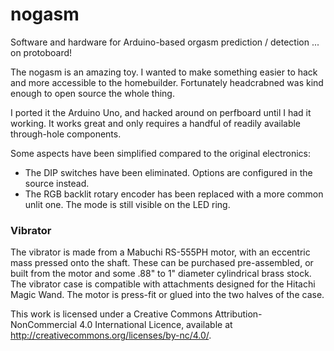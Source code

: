 # nogasm
Software and hardware for Arduino-based orgasm prediction / detection ... on protoboard!

The nogasm is an amazing toy.  I wanted to make something easier to hack and more accessible to the homebuilder.  Fortunately headcrabned was kind enough to open source the whole thing.

I ported it the Arduino Uno, and hacked around on perfboard until I had it working.  It works great and only requires a handful of readily available through-hole components.

Some aspects have been simplified compared to the original electronics:
* The DIP switches have been eliminated.  Options are configured in the source instead.
* The RGB backlit rotary encoder has been replaced with a more common unlit one.  The mode is still visible on the LED ring.

### Vibrator
The vibrator is made from a Mabuchi RS-555PH motor, with an eccentric mass pressed onto the shaft. These can be purchased pre-assembled, or built from the motor and some .88" to 1" diameter cylindrical brass stock.
The vibrator case is compatible with attachments designed for the Hitachi Magic Wand. The motor is press-fit or glued into the two halves of the case.

This work is licensed under a Creative Commons Attribution-NonCommercial 4.0 International Licence, available at http://creativecommons.org/licenses/by-nc/4.0/.

